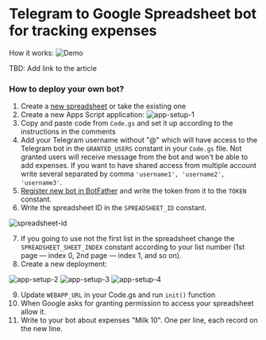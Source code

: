 # Telegram to Google Spreadsheet bot for tracking expenses

How it works:
![Demo](https://user-images.githubusercontent.com/11630525/200132012-7df32b04-345b-468d-8fef-81602ee8fa08.gif)

TBD: Add link to the article

### How to deploy your own bot?
1. Create a [new spreadsheet](https://sheet.new/) or take the existing one
2. Create a new Apps Script application:
![app-setup-1](https://user-images.githubusercontent.com/11630525/198940396-c2615533-f381-4bfe-a68a-1166fa96af85.png)
3. Copy and paste code from `Code.gs` and set it up according to the instructions in the comments
4. Add your Telegram username without "@" which will have access to the Telegram bot in the `GRANTED_USERS` constant in your `Code.gs` file. Not granted users will receive message from the bot and won't be able to add expenses. If you want to have shared access from multiple account write several separated by comma `'username1', 'username2', 'username3'`.
5. [Register new bot in BotFather](https://t.me/BotFather) and write the token from it to the `TOKEN` constant.
6. Write the spreadsheet ID in the `SPREADSHEET_ID` constant.

![spreadsheet-id](https://user-images.githubusercontent.com/11630525/199492696-842a1162-3266-494d-994f-99361fceaa37.png)

7. If you going to use not the first list in the spreadsheet change the `SPREADSHEET_SHEET_INDEX` constant according to your list number (1st page — index 0, 2nd page — index 1, and so on).
8. Create a new deployment:

![app-setup-2](https://user-images.githubusercontent.com/11630525/198940722-caa322b0-e850-4ead-9d23-067f97ee8e9e.png)
![app-setup-3](https://user-images.githubusercontent.com/11630525/198940688-09e77909-67e3-49a4-a407-ba6d126ca6b5.png)
![app-setup-4](https://user-images.githubusercontent.com/11630525/198940704-8e84f54e-ee64-49e7-a369-9b47abf16c93.png)

9. Update `WEBAPP_URL` in your Code.gs and run `init()` function
10. When Google asks for granting permission to access your spreadsheet allow it.
11. Write to your bot about expenses "Milk 10". One per line, each record on the new line.
